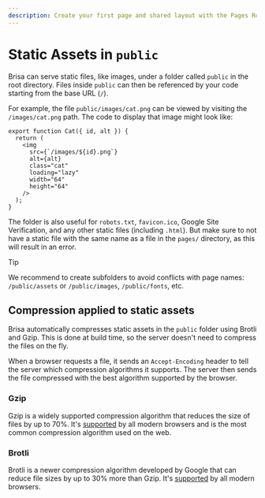 ```yaml
---
description: Create your first page and shared layout with the Pages Router.
---
```


# Static Assets in `public`

Brisa can serve static files, like images, under a folder called `public` in the root directory. Files inside `public` can then be referenced by your code starting from the base URL (`/`).

For example, the file `public/images/cat.png` can be viewed by visiting the `/images/cat.png` path. The code to display that image might look like:

```tsx 4
export function Cat({ id, alt }) {
  return (
    <img
      src={`/images/${id}.png`}
      alt={alt}
      class="cat"
      loading="lazy"
      width="64"
      height="64"
    />
  );
}
```

The folder is also useful for `robots.txt`, `favicon.ico`, Google Site Verification, and any other static files (including `.html`). But make sure to not have a static file with the same name as a file in the `pages/` directory, as this will result in an error.

> [!TIP]
>
> We recommend to create subfolders to avoid conflicts with page names: `/public/assets` or `/public/images`, `/public/fonts`, etc.

## Compression applied to static assets

Brisa automatically compresses static assets in the `public` folder using Brotli and Gzip. This is done at build time, so the server doesn't need to compress the files on the fly.

When a browser requests a file, it sends an `Accept-Encoding` header to tell the server which compression algorithms it supports. The server then sends the file compressed with the best algorithm supported by the browser.

### Gzip

Gzip is a widely supported compression algorithm that reduces the size of files by up to 70%. It's [supported](https://caniuse.com/?search=gzip) by all modern browsers and is the most common compression algorithm used on the web.

### Brotli

Brotli is a newer compression algorithm developed by Google that can reduce file sizes by up to 30% more than Gzip. It's [supported](https://caniuse.com/brotli) by all modern browsers.
